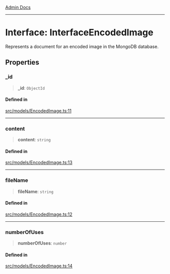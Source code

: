 [Admin Docs](/)

***

# Interface: InterfaceEncodedImage

Represents a document for an encoded image in the MongoDB database.

## Properties

### \_id

> **\_id**: `ObjectId`

#### Defined in

[src/models/EncodedImage.ts:11](https://github.com/Suyash878/talawa-api/blob/cfd688207611ba245c99edd8dbaccb2cdbf6a043/src/models/EncodedImage.ts#L11)

***

### content

> **content**: `string`

#### Defined in

[src/models/EncodedImage.ts:13](https://github.com/Suyash878/talawa-api/blob/cfd688207611ba245c99edd8dbaccb2cdbf6a043/src/models/EncodedImage.ts#L13)

***

### fileName

> **fileName**: `string`

#### Defined in

[src/models/EncodedImage.ts:12](https://github.com/Suyash878/talawa-api/blob/cfd688207611ba245c99edd8dbaccb2cdbf6a043/src/models/EncodedImage.ts#L12)

***

### numberOfUses

> **numberOfUses**: `number`

#### Defined in

[src/models/EncodedImage.ts:14](https://github.com/Suyash878/talawa-api/blob/cfd688207611ba245c99edd8dbaccb2cdbf6a043/src/models/EncodedImage.ts#L14)
